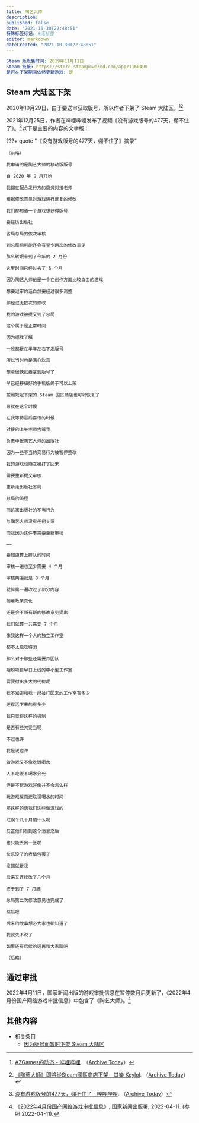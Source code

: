 ```yaml
---
title: 陶艺大师
description:
published: false
date: "2021-10-30T22:48:51"
特殊标签标记: #无标签
editor: markdown
dateCreated: "2021-10-30T22:48:51"
---
```


```YAML
Steam 版发售时间: 2019年11月11日
Steam 链接: https://store.steampowered.com/app/1160490
是否在下架期间依然更新游戏: 是
```

## Steam 大陆区下架

2020年10月29日，由于要送审获取版号，所以作者下架了 Steam 大陆区。[^EaZ3x][^Pk9DD]

[^EaZ3x]: [AZGames的动态 - 哔哩哔哩](https://t.bilibili.com/451468734320153344). （[Archive Today](https://archive.is/EaZ3x)）

[^Pk9DD]: [《陶藝大師》即將從Steam國區商店下架 - 其樂 Keylol](https://keylol.com/t652208-1-1). （[Archive Today](https://archive.md/Pk9DD)）

2021年12月25日，作者在哔哩哔哩发布了视频《没有游戏版号的477天，绷不住了》。[^U1tXv]以下是主要的内容的文字版：

[^U1tXv]: [没有游戏版号的477天，绷不住了 - 哔哩哔哩](https://www.bilibili.com/video/BV1FM4y1w7ox). （[Archive Today](https://archive.is/U1tXv)）

???+ quote "《没有游戏版号的477天，绷不住了》摘录"

    （前略）

    我申请的是陶艺大师的移动版版号

    自 2020 年 9 月开始

    我都在配合发行方的商务对接老师

    根据修改意见对游戏进行反复的修改

    我们都知道一个游戏想获得版号

    要经历出版社

    省局总局的依次审核

    到总局后可能还会有至少两次的修改意见

    那么转眼来到了今年的 2 月份

    这里时间已经过去了 5 个月

    因为陶艺大师他是一个在创作方面比较自由的游戏

    想要过审的话自然要经过很多调整

    那经过无数次的修改

    我的游戏被提交到了总局

    这个属于是正常时间

    因为据我了解

    一般都是在半年左右下发版号

    所以当时也是满心欢喜

    想着很快就要拿到版号了

    早已经移植好的手机版终于可以上架

    按照规定下架的 Steam 国区商店也可以恢复了

    可就在这个时候

    在我等待最后喜讯的时候

    对接的上午老师告诉我

    负责申报陶艺大师的出版社

    因为一些不当的交易行为被暂停整改

    我的游戏也随之被打了回来

    需要重新提交审核

    重新走出版社省局

    总局的流程

    而这家出版社的不当行为

    与陶艺大师没有任何关系

    而我因为这件事需要重新审核

    ……

    要知道算上排队的时间

    审核一遍也至少需要 4 个月

    审核两遍就是 8 个月

    就算第一遍改过了部分内容

    随着政策变化

    还是会不断有新的修改意见提出

    我们就算一共需要 7 个月

    像我这样一个人的独立工作室

    都不太能吃得消

    那么对于那些还需要养团队

    期盼项目早日上线的中小型工作室

    需要付出多大的代价呢

    我不知道和我一起被打回来的工作室有多少

    还存活下来的有多少

    我只觉得这样的机制

    是否有些欠妥当呢

    不过也许

    我是说也许

    做游戏又不像吃饭喝水

    人不吃饭不喝水会死

    但是不玩游戏好像并不会怎么样

    玩游戏反而还耽误喝水的时间

    那这样的话我们这些做游戏的

    耽误个几个月怕什么呢

    反正他们看到这个消息之后

    也只能丢出一张啪

    快乐没了的表情包罢了

    没错就是我

    后来又连续改了几个月

    终于到了 7 月底

    总局第二次修改意见也完成了

    然后嗯

    后来的故事想必大家也都知道了

    我就先不说了

    如果还有后续的话再和大家聊吧

    （后略）

## 通过审批

2022年4月11日，国家新闻出版的游戏审批信息在暂停数月后更新了，《2022年4月份国产网络游戏审批信息》中包含了《陶艺大师》。[^103799]

[^103799]: 《[2022年4月份国产网络游戏审批信息](https://web.archive.org/web/20220411125828/https://www.nppa.gov.cn/nppa/contents/320/103799.shtml)》, 国家新闻出版署, 2022-04-11. (参照 2022-04-11).

## 其他内容

+ 相关条目
    + [因为版号而暂时下架 Steam 大陆区](/theme/因为版号而暂时下架_Steam_大陆区.md)
